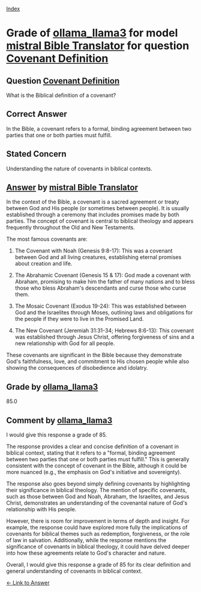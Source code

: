 
[Index](../../../../index.md)
# Grade of [ollama_llama3](../../../grading_models/ollama_llama3.md) for model [mistral Bible Translator](../../../answering_models/mistral_Bible_Translator.md) for question [Covenant Definition](../../../questions/Covenant_Definition.md)

## Question [Covenant Definition](../../../questions/Covenant_Definition.md)
What is the Biblical definition of a covenant?

## Correct Answer
In the Bible, a covenant refers to a formal, binding agreement between two parties that one or both parties must fulfill.

## Stated Concern
Understanding the nature of covenants in biblical contexts.

## [Answer](../Covenant_Definition.md) by [mistral Bible Translator](../../../answering_models/mistral_Bible_Translator.md)
 In the context of the Bible, a covenant is a sacred agreement or treaty between God and His people (or sometimes between people). It is usually established through a ceremony that includes promises made by both parties. The concept of covenant is central to biblical theology and appears frequently throughout the Old and New Testaments.

The most famous covenants are:

1. The Covenant with Noah (Genesis 9:8-17): This was a covenant between God and all living creatures, establishing eternal promises about creation and life.

2. The Abrahamic Covenant (Genesis 15 & 17): God made a covenant with Abraham, promising to make him the father of many nations and to bless those who bless Abraham's descendants and curse those who curse them.

3. The Mosaic Covenant (Exodus 19-24): This was established between God and the Israelites through Moses, outlining laws and obligations for the people if they were to live in the Promised Land.

4. The New Covenant (Jeremiah 31:31-34; Hebrews 8:6-13): This covenant was established through Jesus Christ, offering forgiveness of sins and a new relationship with God for all people.

These covenants are significant in the Bible because they demonstrate God's faithfulness, love, and commitment to His chosen people while also showing the consequences of disobedience and idolatry.

## Grade by [ollama_llama3](../../../grading_models/ollama_llama3.md)
85.0

## Comment by [ollama_llama3](../../../grading_models/ollama_llama3.md)
I would give this response a grade of 85.

The response provides a clear and concise definition of a covenant in biblical context, stating that it refers to a "formal, binding agreement between two parties that one or both parties must fulfill." This is generally consistent with the concept of covenant in the Bible, although it could be more nuanced (e.g., the emphasis on God's initiative and sovereignty).

The response also goes beyond simply defining covenants by highlighting their significance in biblical theology. The mention of specific covenants, such as those between God and Noah, Abraham, the Israelites, and Jesus Christ, demonstrates an understanding of the covenantal nature of God's relationship with His people.

However, there is room for improvement in terms of depth and insight. For example, the response could have explored more fully the implications of covenants for biblical themes such as redemption, forgiveness, or the role of law in salvation. Additionally, while the response mentions the significance of covenants in biblical theology, it could have delved deeper into how these agreements relate to God's character and nature.

Overall, I would give this response a grade of 85 for its clear definition and general understanding of covenants in biblical context.

[&lt;- Link to Answer](../Covenant_Definition.md)

